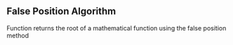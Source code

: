 ## False Position Algorithm
Function returns the root of a mathematical function using the false position method
